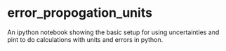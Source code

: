 error_propogation_units
=======================

An ipython notebook showing the basic setup for using uncertainties and pint to do calculations with units and errors in python.
